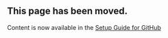 ## This page has been moved. 
Content is now available in the [Setup Guide for GitHub](setup-for-github.md)